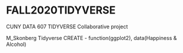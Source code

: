# FALL2020TIDYVERSE
CUNY DATA 607 TIDYVERSE Collaborative project

M_Skonberg Tidyverse CREATE - function(ggplot2), data(Happiness & Alcohol)
